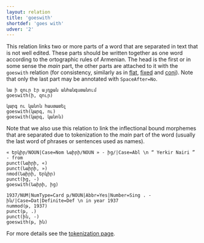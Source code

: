 ```yaml
---
layout: relation
title: 'goeswith'
shortdef: 'goes with'
udver: '2'
---
```


This relation links two or more parts of a word that are separated in text that is not well edited.
These parts should be written together as one word according to the ortographic rules of Armenian.
The head is the first or in some sense the _main_ part, the other parts are attached to it with the `goeswith` relation (for consistency, similarly as in [flat](), [fixed]() and [conj]()).
Note that only the last part may be annotated with `SpaceAfter=No`.

~~~ sdparse
նա ի զուր էր այդքան անհանգստանում
goeswith(ի, զուր)
~~~

~~~ sdparse
կարգ ու կանոն հաստատել
goeswith(կարգ, ու)
goeswith(կարգ, կանոն)
~~~

Note that we also use this relation to link the inflectional bound morphemes that are separated due to tokenization to the _main_ part of the word (usually the last word of phrases or sentences used as names).

~~~ sdparse
« Երկիր/NOUN|Case=Nom Նաիրի/NOUN » - ից/|Case=Abl \n “ Yerkir Nairi ” - from
punct(Նաիրի, «)
punct(Նաիրի, »)
nmod(Նաիրի, Երկիր)
punct(ից, -)
goeswith(Նաիրի, ից)
~~~

~~~ sdparse
1937/NUM|NumType=Card թ/NOUN|Abbr=Yes|Number=Sing . - ին/|Case=Dat|Definite=Def \n in year 1937
nummod(թ, 1937)
punct(թ, .)
punct(ին, -)
goeswith(թ, ին)
~~~

For more details see the [tokenization page](http://universaldependencies.org/hy/overview/tokenization.html).
